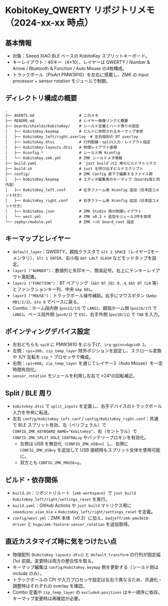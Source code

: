 # KobitoKey_QWERTY リポジトリメモ（2024-xx-xx 時点）

## 基本情報
- 対象：Seeed XIAO BLE ベースの KobitoKey スプリットキーボード。
- キーレイアウト：40キー（4×10）、レイヤーは QWERTY / Number & Arrow / Bluetooth & Function / Auto Mouse の4枚構成。
- トラックボール（PixArt PMW3610）を左右に搭載し、ZMK の input processor + sensor rotation モジュールで制御。

## ディレクトリ構成の概要

```
.
├── AGENTS.md                    # このメモ
├── README.md                    # レイヤー画像リンクと概要
├── boards/shields/KobitoKey/    # シールド定義とハード寄りの設定
│   ├── KobitoKey.keymap         # ビルドに参照されるキーマップ本体
│   ├── KobitoKey_left/right.overlay  # 左右個別の DT overlay
│   ├── kobitokey.dtsi           # 行列配線・split入力・レイアウト指定
│   ├── KobitoKey-layouts.dtsi   # 物理レイアウト座標
│   ├── Kconfig.*                # シールド用 Kconfig
│   └── KobitoKey.zmk.yml        # ZMK シールドメタ情報
├── build.yaml                   # `just build`/CI 用のビルドマトリクス
├── build.sh                     # just を呼び出すビルドスクリプト
├── config/                      # ZMK Config 直下で編集するファイル群
│   ├── KobitoKey.keymap         # エディタ編集用のキーマップ（boards版と同内容）
│   ├── KobitoKey_left.conf      # 左手ファーム用 Kconfig 追加（日本語コメント付き）
│   ├── KobitoKey_right.conf     # 右手ファーム用 Kconfig 追加（日本語コメント付き）
│   ├── KobitoKey.json           # ZMK Studio 用の物理レイアウト
│   └── west.yml                 # ZMK v0.3 + 追加モジュール2件を取得
└── zephyr/module.yml            # ZMK への board_root 指定
```

## キーマップとレイヤー
- `default_layer`：QWERTY。親指クラスタで `&lt 2 SPACE`（レイヤー2モーメンタリ）、`&lt 1 ENTER`、右小指 `&mt LALT SLASH` などモッドタップを設定。
- `layer1 ("NUMBER")`：数値列と矢印キー、簡易記号。右上にテンキーレイアウト風配置。
- `layer2 ("FUNCTION")`：BT ペアリング（`&bt BT_SEL 0..4`, `&bt BT_CLR` 等）とファンクションキー列、中央 `&kp DEL`。
- `layer3 ("MOUSE")`：トラックボール操作補助。右手にマウスボタン (`&mkp MB1/2/3`)、`&to 0` でベースに戻る。
- Combo：ホーム段内側 (`pos12/13`) で `LANG2`、親指ホーム側 (`pos16/17`) で `LANG1`、ベース段外側 (`pos0/1`) で `ESC`、右手外側 (`pos10/11`) で `TAB` を入力。

## ポインティングデバイス設定
- 左右どちらも `spi0` に PMW3610 をぶら下げ、`irq-gpios=&gpio0 2`。
- 左側：`cpi=200`、`zip_temp_layer` 除外ポジションを設定し、スクロール変換や X/Y 反転を `zip_*` プロセッサで構成。
- 右側：`cpi=600`。`zip_temp_layer` を通じてレイヤー3（Auto Mouse）を一定時間有効化。
- `sensor_rotation` モジュールを利用し左右で ±24°の回転補正。

## Split / BLE 周り
- `kobitokey.dtsi` で `split_inputs` を定義し、右手デバイスのトラックボール入力を中央に転送。
- 左右 `config/KobitoKey_left.conf` / `config/KobitoKey_right.conf`：共通で BLE スプリット有効、左（ペリフェラル）で `CONFIG_ZMK_KEYBOARD_NAME="KobitoKey"`、右（セントラル）で `CONFIG_ZMK_SPLIT_ROLE_CENTRAL=y` やバッテリープロキシを有効化。
    - 左側は USB を無効化（`CONFIG_ZMK_USB=n`）し、右側に `CONFIG_ZMK_USB=y` を追加して USB 接続時もスプリット全体を使用可能に。
    - 双方とも `CONFIG_ZMK_MOUSE=y`。

## ビルド・依存関係
- `build.sh`：リポジトリルート（`zmk-workspace`）で `just build KobitoKey_left/right/settings_reset` を実行。
- `build.yaml`：GitHub Actions や `just build` マトリクス用に `seeeduino_xiao_ble` + `KobitoKey_left/right/settings_reset` を定義。
- `config/west.yml`：ZMK 本体（v0.3）に加え、`badjeff/zmk-pmw3610-driver` と `hsgw/zmk-feature-sensor_rotation` を追加取得。

## 直近カスタマイズ時に気をつけたい点
- 物理配列 (`KobitoKey-layouts.dtsi`) と `default_transform` の行列が固定幅 (1u) 前提。変更時は両方の整合性を取る。
- キーマップ編集は `config/KobitoKey.keymap` 側を更新する（シールド側は include のみ）。
- トラックボールの CPI や入力プロセッサ設定は左右で異なるため、共通化・調整時はそれぞれの overlay を確認。
- Combo 定義や `zip_temp_layer` の `excluded-positions` はキー順序に依存。キーマップ変更時は再確認が必要。
